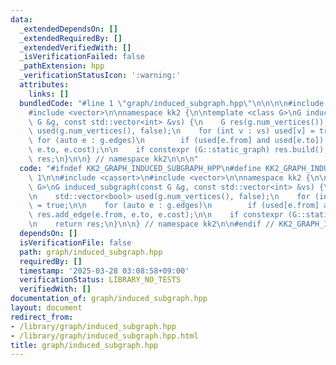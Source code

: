 ```yaml
---
data:
  _extendedDependsOn: []
  _extendedRequiredBy: []
  _extendedVerifiedWith: []
  _isVerificationFailed: false
  _pathExtension: hpp
  _verificationStatusIcon: ':warning:'
  attributes:
    links: []
  bundledCode: "#line 1 \"graph/induced_subgraph.hpp\"\n\n\n\n#include <cassert>\n\
    #include <vector>\n\nnamespace kk2 {\n\ntemplate <class G>\nG induced_subgraph(const\
    \ G &g, const std::vector<int> &vs) {\n    G res(g.num_vertices());\n\n    std::vector<bool>\
    \ used(g.num_vertices(), false);\n    for (int v : vs) used[v] = true;\n\n   \
    \ for (auto e : g.edges)\n        if (used[e.from] and used[e.to]) res.add_edge(e.from,\
    \ e.to, e.cost);\n\n    if constexpr (G::static_graph) res.build();\n\n    return\
    \ res;\n}\n\n} // namespace kk2\n\n\n"
  code: "#ifndef KK2_GRAPH_INDUCED_SUBGRAPH_HPP\n#define KK2_GRAPH_INDUCED_SUBGRAPH_HPP\
    \ 1\n\n#include <cassert>\n#include <vector>\n\nnamespace kk2 {\n\ntemplate <class\
    \ G>\nG induced_subgraph(const G &g, const std::vector<int> &vs) {\n    G res(g.num_vertices());\n\
    \n    std::vector<bool> used(g.num_vertices(), false);\n    for (int v : vs) used[v]\
    \ = true;\n\n    for (auto e : g.edges)\n        if (used[e.from] and used[e.to])\
    \ res.add_edge(e.from, e.to, e.cost);\n\n    if constexpr (G::static_graph) res.build();\n\
    \n    return res;\n}\n\n} // namespace kk2\n\n#endif // KK2_GRAPH_INDUCED_SUBGRAPH_HPP\n"
  dependsOn: []
  isVerificationFile: false
  path: graph/induced_subgraph.hpp
  requiredBy: []
  timestamp: '2025-03-28 03:08:58+09:00'
  verificationStatus: LIBRARY_NO_TESTS
  verifiedWith: []
documentation_of: graph/induced_subgraph.hpp
layout: document
redirect_from:
- /library/graph/induced_subgraph.hpp
- /library/graph/induced_subgraph.hpp.html
title: graph/induced_subgraph.hpp
---
```

